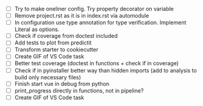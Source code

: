 - [ ] Try to make oneliner config. Try property decorator on variable
- [ ] Remove project.rst as it is in index.rst via automodule
- [ ] In configuration use type annotation for type verification. Implement Literal as options.
- [ ] Check if coverage from doctest included
- [ ] Add tests to plot from predictit
- [ ] Transform starter to cookiecutter
- [ ] Create GIF of VS Code task
- [ ] Better test coverage (doctest in functions + check if in coverage)
- [ ] Check if in pyinstaller better way than hidden imports (add to analysis to build only necessary files)
- [ ] Finish start vue in debug from python
- [ ] print_progress directly in functions, not in pipeline?
- [ ] Create GIF of VS Code task
